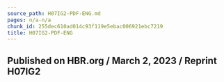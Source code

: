 ```yaml
---
source_path: H07IG2-PDF-ENG.md
pages: n/a-n/a
chunk_id: 255dec610ad014c93f119e5ebac006921ebc7219
title: H07IG2-PDF-ENG
---
```

## Published on HBR.org / March 2, 2023 / Reprint H07IG2

